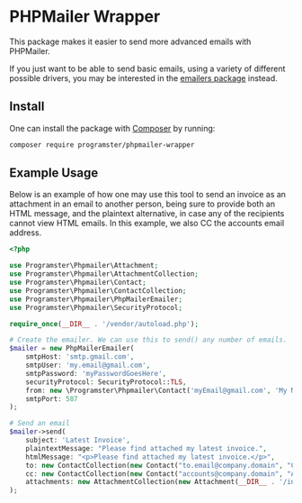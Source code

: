 PHPMailer Wrapper
=================
This package makes it easier to send more advanced emails with PHPMailer.

If you just want to be able to send basic emails, using a variety of different
possible drivers, you may be interested in the
[emailers package](https://github.com/programster/package-emailers) instead.

## Install
One can install the package with [Composer](https://getcomposer.org/) by running:

```bash
composer require programster/phpmailer-wrapper
```

## Example Usage

Below is an example of how one may use this tool to send an invoice as an attachment in an email to 
another person, being sure to provide both an HTML message, and the plaintext alternative, in case 
any of the recipients cannot view HTML emails. In this example, we also CC the accounts email 
address.

```php
<?php

use Programster\Phpmailer\Attachment;
use Programster\Phpmailer\AttachmentCollection;
use Programster\Phpmailer\Contact;
use Programster\Phpmailer\ContactCollection;
use Programster\Phpmailer\PhpMailerEmailer;
use Programster\Phpmailer\SecurityProtocol;

require_once(__DIR__ . '/vendor/autoload.php');

# Create the emailer. We can use this to send() any number of emails.
$mailer = new PhpMailerEmailer(
    smtpHost: 'smtp.gmail.com', 
    smtpUser: 'my.email@gmail.com', 
    smtpPassword: 'myPasswordGoesHere', 
    securityProtocol: SecurityProtocol::TLS,
    from: new \Programster\Phpmailer\Contact('myEmail@gmail.com', 'My Name'),
    smtpPort: 587
);

# Send an email
$mailer->send(
    subject: 'Latest Invoice',
    plaintextMessage: "Please find attached my latest invoice.",
    htmlMessage: "<p>Please find attached my latest invoice.</p>",
    to: new ContactCollection(new Contact("to.email@company.domain", "Client Name")),
    cc: new ContactCollection(new Contact("accounts@company.domain", "Accounts")),
    attachments: new AttachmentCollection(new Attachment(__DIR__ . '/invoice.pdf', "my-invoice.pdf"));
);
```
